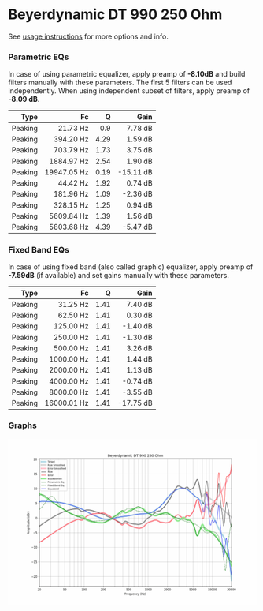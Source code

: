 # Beyerdynamic DT 990 250 Ohm
See [usage instructions](https://github.com/jaakkopasanen/AutoEq#usage) for more options and info.

### Parametric EQs
In case of using parametric equalizer, apply preamp of **-8.10dB** and build filters manually
with these parameters. The first 5 filters can be used independently.
When using independent subset of filters, apply preamp of **-8.09 dB**.

| Type    | Fc          |    Q | Gain      |
|--------:|------------:|-----:|----------:|
| Peaking | 21.73 Hz    | 0.9  | 7.78 dB   |
| Peaking | 394.20 Hz   | 4.29 | 1.59 dB   |
| Peaking | 703.79 Hz   | 1.73 | 3.75 dB   |
| Peaking | 1884.97 Hz  | 2.54 | 1.90 dB   |
| Peaking | 19947.05 Hz | 0.19 | -15.11 dB |
| Peaking | 44.42 Hz    | 1.92 | 0.74 dB   |
| Peaking | 181.96 Hz   | 1.09 | -2.36 dB  |
| Peaking | 328.15 Hz   | 1.25 | 0.94 dB   |
| Peaking | 5609.84 Hz  | 1.39 | 1.56 dB   |
| Peaking | 5803.68 Hz  | 4.39 | -5.47 dB  |

### Fixed Band EQs
In case of using fixed band (also called graphic) equalizer, apply preamp of **-7.59dB**
(if available) and set gains manually with these parameters.

| Type    | Fc          |    Q | Gain      |
|--------:|------------:|-----:|----------:|
| Peaking | 31.25 Hz    | 1.41 | 7.40 dB   |
| Peaking | 62.50 Hz    | 1.41 | 0.30 dB   |
| Peaking | 125.00 Hz   | 1.41 | -1.40 dB  |
| Peaking | 250.00 Hz   | 1.41 | -1.30 dB  |
| Peaking | 500.00 Hz   | 1.41 | 3.26 dB   |
| Peaking | 1000.00 Hz  | 1.41 | 1.44 dB   |
| Peaking | 2000.00 Hz  | 1.41 | 1.13 dB   |
| Peaking | 4000.00 Hz  | 1.41 | -0.74 dB  |
| Peaking | 8000.00 Hz  | 1.41 | -3.55 dB  |
| Peaking | 16000.01 Hz | 1.41 | -17.75 dB |

### Graphs
![](./Beyerdynamic%20DT%20990%20250%20Ohm.png)